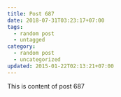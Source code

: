 ```yaml
---
title: Post 687
date: 2018-07-31T03:23:17+07:00
tags:
  - random post
  - untagged
category:
  - random post
  - uncategorized
updated: 2015-01-22T02:13:21+07:00
---
```

This is content of post 687